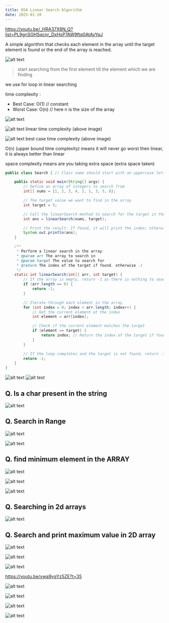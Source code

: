 ```yaml
---
title: DSA Linear Search Algorithm
date: 2025-01-10
---
```



https://youtu.be/_HRA37X8N_Q?list=PL9gnSGHSqcnr_DxHsP7AW9ftq0AtAyYqJ


A simple algorithm that checks each element in the array until the target element is found or the end of the array is reached.

![alt text](Pastedimage20241121133906.png)

> start searching from the first element till the element which we are finding 

we use for loop in linear searching

time complexity :

- Best Case: O(1)    // constant
- Worst Case: O(n)  // here n is the size of the array

![alt text](Pastedimage20241121134313.png)

![alt text](Pastedimage20241121134405.png)
 linear time complexity (above image)


![alt text](Pastedimage20241121134446.png)
best case time complexity (above image)


O(n) (upper bound time complexity) means it will never go worst then linear, it is always better than linear


space complexity means are you taking extra space (extra space taken)



```java
public class Search { // Class name should start with an uppercase letter for convention

    public static void main(String[] args) {
        // Define an array of integers to search from
        int[] nums = {1, 2, 3, 4, 2, 1, 3, 5, 6};

        // The target value we want to find in the array
        int target = 5;

        // Call the linearSearch method to search for the target in the array
        int ans = linearSearch(nums, target);

        // Print the result: If found, it will print the index; otherwise, -1
        System.out.println(ans);
    }

    /**
     * Perform a linear search in the array.
     * @param arr The array to search in
     * @param target The value to search for
     * @return The index of the target if found, otherwise -1
     */
    static int linearSearch(int[] arr, int target) {
        // If the array is empty, return -1 as there is nothing to search
        if (arr.length == 0) {
            return -1;
        }

        // Iterate through each element in the array
        for (int index = 0; index < arr.length; index++) {
            // Get the current element at the index
            int element = arr[index];

            // Check if the current element matches the target
            if (element == target) {
                return index; // Return the index of the target if found
            }
        }

        // If the loop completes and the target is not found, return -1
        return -1;
    }
}

```


![alt text](Pastedimage20241121140431.png)
![alt text](Pastedimage20241121140448.png)



## Q. Is a char present in the string 

![alt text](Pastedimage20241122234332.png)

## Q. Search in Range


![alt text](Pastedimage20241121141646.png)


![alt text](Pastedimage20241121142520.png)

## Q. find minimum element in the ARRAY

![alt text](Pastedimage20241121142733.png)

![alt text](Pastedimage20241121142851.png)

![alt text](Pastedimage20241121142913.png)


## Q. Searching in 2d arrays
![alt text](Pastedimage20241124002356.png)

## Q. Search and print maximum value in 2D array


![alt text](Pastedimage20241124003045.png)

 ![alt text](Pastedimage20241121153028.png)

![alt text](Pastedimage20241125185619.png)

https://youtu.be/vwa9vgYz5ZE?t=35

![alt text](Pastedimage20241125190847.png)


![alt text](Pastedimage20241121153519.png)


![alt text](Pastedimage20241121154417.png)



![alt text](Pastedimage20241125193442.png)
